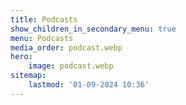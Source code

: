 ```yaml
---
title: Podcasts
show_children_in_secondary_menu: true
menu: Podcasts
media_order: podcast.webp
hero:
    image: podcast.webp
sitemap:
    lastmod: '01-09-2024 10:36'
---
```


